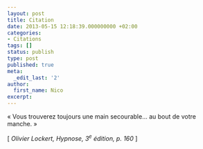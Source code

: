 ```yaml
---
layout: post
title: Citation
date: 2013-05-15 12:18:39.000000000 +02:00
categories:
- Citations
tags: []
status: publish
type: post
published: true
meta:
  _edit_last: '2'
author:
  first_name: Nico
excerpt:
---
```

<p>« Vous trouverez toujours une main secourable... au bout de votre manche. »</p>
<p>[ <em>Olivier Lockert, Hypnose, 3<sup>e</sup> édition, p. 160</em> ]</p>
<p>&nbsp;</p>
